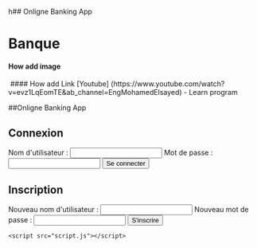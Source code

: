 h## Onligne Banking App
# Banque
#### How add image 
<div>
<img scr="https://github.com/yahyaouichaiima/Onligne-Banking-app/blob/main/Banque-en-ligne-Tout-sur-son-role-son-fonctionnement-ses-attraits-et-les-services-proposes-05.png" width "150" heigth"300"
    </div>
#### How add Link
[Youtube] (https://www.youtube.com/watch?v=evz1LqEomTE&ab_channel=EngMohamedElsayed) - Learn program

##Onligne Banking App

<!DOCTYPE html>
<html lang="en">
<head>
    <meta charset="UTF-8">
    <meta name="viewport" content="width=device-width, initial-scale=1.0">
    <link rel="stylesheet" href="styles.css">
    <title>Online Banking App</title>
</head>
<body>
    <div class="container">
        <div class="form-container">
            <form id="signin-form">
                <h2>Connexion</h2>
                <label for="username">Nom d'utilisateur :</label>
                <input type="text" id="username" required>
                <label for="password">Mot de passe :</label>
                <input type="password" id="password" required>
                <button type="submit">Se connecter</button>
            </form>
        </div>
        <div class="form-container">
            <form id="signup-form">
                <h2>Inscription</h2>
                <label for="new-username">Nouveau nom d'utilisateur :</label>
                <input type="text" id="new-username" required>
                <label for="new-password">Nouveau mot de passe :</label>
                <input type="password" id="new-password" required>
                <button type="submit">S'inscrire</button>
            </form>
        </div>
    </div>

    <script src="script.js"></script>
</body>
</html>



